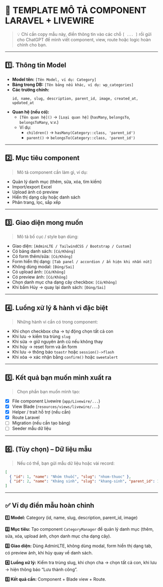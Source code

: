 # 🧩 TEMPLATE MÔ TẢ COMPONENT LARAVEL + LIVEWIRE

> 💡 Chỉ cần copy mẫu này, điền thông tin vào các chỗ `[ ... ]` rồi gửi cho ChatGPT để mình viết component, view, route hoặc logic hoàn chỉnh cho bạn.

---

## 1️⃣. Thông tin Model

- **Model tên:** `[Tên Model, ví dụ: Category]`
- **Bảng trong DB:** `[Tên bảng nếu khác, ví dụ: wp_categories]`
- **Các trường chính:**
  ```
  id, name, slug, description, parent_id, image, created_at, updated_at
  ```
- **Quan hệ (nếu có):**
  - `[Tên quan hệ]()` → `[Loại quan hệ]` (`hasMany`, `belongsTo`, `belongsToMany`, v.v.)
  - Ví dụ:
    - `children()` → `hasMany(Category::class, 'parent_id')`
    - `parent()` → `belongsTo(Category::class, 'parent_id')`

---

## 2️⃣. Mục tiêu component

> Mô tả component cần làm gì, ví dụ:
- Quản lý danh mục (thêm, sửa, xóa, tìm kiếm)
- Import/export Excel
- Upload ảnh có preview
- Hiển thị dạng cây hoặc danh sách
- Phân trang, lọc, sắp xếp

---

## 3️⃣. Giao diện mong muốn

> Mô tả bố cục / style bạn dùng:

- Giao diện: `[AdminLTE / TailwindCSS / Bootstrap / Custom]`
- Có bảng danh sách: `[Có/Không]`
- Có form thêm/sửa: `[Có/Không]`
- Form hiển thị dạng: `[Tab panel / accordion / ẩn hiện khi nhấn nút]`
- Không dùng modal: `[Đúng/Sai]`
- Có upload ảnh: `[Có/Không]`
- Có preview ảnh: `[Có/Không]`
- Chọn danh mục cha dạng cây checkbox: `[Có/Không]`
- Khi bấm Hủy → quay lại danh sách: `[Đúng/Sai]`

---

## 4️⃣. Luồng xử lý & hành vi đặc biệt

> Những hành vi cần có trong component:
- Khi chọn checkbox cha → tự động chọn tất cả con
- Khi lưu → kiểm tra trùng `slug`
- Khi sửa → giữ nguyên ảnh cũ nếu không thay
- Khi hủy → reset form và ẩn form
- Khi lưu → thông báo `toastr` hoặc `session()->flash`
- Khi xóa → xác nhận bằng `confirm()` hoặc `sweetalert`

---

## 5️⃣. Kết quả bạn muốn mình xuất ra

> Chọn phần bạn muốn mình tạo:
- [x] File component Livewire (`app/Livewire/...`)
- [x] View Blade (`resources/views/livewire/...`)
- [x] Helper / trait hỗ trợ (nếu cần)
- [x] Route Laravel
- [ ] Migration (nếu cần tạo bảng)
- [ ] Seeder mẫu dữ liệu

---

## 6️⃣. (Tùy chọn) – Dữ liệu mẫu

> Nếu có thể, bạn gửi mẫu dữ liệu hoặc vài record:
```json
[
  { "id": 1, "name": "Nhóm thuốc", "slug": "nhom-thuoc" },
  { "id": 2, "name": "Kháng sinh", "slug": "khang-sinh", "parent_id": 1 }
]
```

---

## ✅ Ví dụ điền mẫu hoàn chỉnh

**1️⃣ Model:**
Category (id, name, slug, description, parent_id, image)

**2️⃣ Mục tiêu:**
Tạo component `CategoryManager` để quản lý danh mục (thêm, sửa, xóa, upload ảnh, chọn danh mục cha dạng cây).

**3️⃣ Giao diện:**
Dùng AdminLTE, không dùng modal, form hiển thị dạng tab, có preview ảnh, khi hủy quay về danh sách.

**4️⃣ Luồng xử lý:**
Kiểm tra trùng slug, khi chọn cha → chọn tất cả con, khi lưu → hiện thông báo “Lưu thành công”.

**5️⃣ Kết quả cần:**
Component + Blade view + Route.
